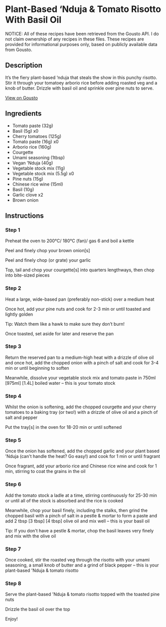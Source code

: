 # Plant-Based ‘Nduja & Tomato Risotto With Basil Oil

NOTICE: All of these recipes have been retrieved from the Gousto API. I do not claim ownership of any recipes in these files. These recipes are provided for informational purposes only, based on publicly available data from Gousto.

## Description

It’s the fiery plant-based ‘nduja that steals the show in this punchy risotto. Stir it through your tomatoey arborio rice before adding roasted veg and a knob of butter. Drizzle with basil oil and sprinkle over pine nuts to serve.

[View on Gousto](https://www.gousto.co.uk/recipes/cookbook/plant-based-nduja-tomato-risotto-with-pine-nuts-and-basil-oil)

## Ingredients

- Tomato paste (32g)
- Basil (5g) x0
- Cherry tomatoes (125g)
- Tomato paste (16g) x0
- Arborio rice (160g)
- Courgette
- Umami seasoning (1tbsp)
- Vegan 'Nduja (40g)
- Vegetable stock mix (11g)
- Vegetable stock mix (5.5g) x0
- Pine nuts (15g)
- Chinese rice wine (15ml)
- Basil (10g)
- Garlic clove x2
- Brown onion

## Instructions


### Step 1

Preheat the oven to 200°C/ 180°C (fan)/ gas 6 and boil a kettle

Peel and finely chop your brown onion[s]

Peel and finely chop (or grate) your garlic

Top, tail and chop your courgette[s] into quarters lengthways, then chop into bite-sized pieces


### Step 2

Heat a large, wide-based pan (preferably non-stick) over a medium heat

Once hot, add your pine nuts and cook for 2-3 min or until toasted and lightly golden

Tip: Watch them like a hawk to make sure they don’t burn!

Once toasted, set aside for later and reserve the pan


### Step 3

Return the reserved pan to a medium-high heat with a drizzle of olive oil and once hot, add the chopped onion with a pinch of salt and cook for 3-4 min or until beginning to soften

Meanwhile, dissolve your vegetable stock mix and tomato paste in 750ml <span class="text-purple">[975ml]</span> <span class="text-danger">[1.4L]</span> boiled water – this is your tomato stock


### Step 4

Whilst the onion is softening, add the chopped courgette and your cherry tomatoes to a baking tray (or two!) with a drizzle of olive oil and a pinch of salt and pepper

Put the tray[s] in the oven for 18-20 min or until softened


### Step 5

Once the onion has softened, add the chopped garlic and your plant based 'Nduja (can't handle the heat? Go easy!) and cook for 1 min or until fragrant

Once fragrant, add your arborio rice and Chinese rice wine and cook for 1 min, stirring to coat the grains in the oil


### Step 6

Add the tomato stock a ladle at a time, stirring continuously for 25-30 min or until all of the stock is absorbed and the rice is cooked

Meanwhile, chop your basil finely, including the stalks, then grind the chopped basil with a pinch of salt in a pestle & mortar to form a paste and add 2 tbsp <span class="text-purple">[3 tbsp]</span> <span class="text-danger">[4 tbsp]</span> olive oil and mix well – this is your basil oil

Tip: If you don't have a pestle & mortar, chop the basil leaves very finely and mix with the olive oil


### Step 7

Once cooked, stir the roasted veg through the risotto with your umami seasoning, a small knob of butter and a grind of black pepper – this is your plant-based 'Nduja & tomato risotto

### Step 8

Serve the plant-based 'Nduja & tomato risotto topped with the toasted pine nuts

Drizzle the basil oil over the top

Enjoy!

